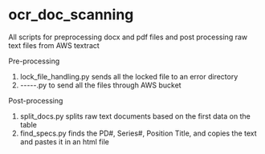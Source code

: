 # ocr_doc_scanning
All scripts for preprocessing docx and pdf files and post processing raw text files from AWS textract

Pre-processing
1. lock_file_handling.py sends all the locked file to an error directory
2. -----.py to send all the files through AWS bucket


Post-processing
1. split_docs.py splits raw text documents based on the first data on the table
2. find_specs.py finds the PD#, Series#, Position Title, and copies the text and pastes it in an html file
